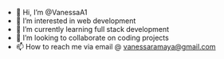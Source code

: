 - 👋 Hi, I’m @VanessaA1
- 👀 I’m interested in web development
- 🌱 I’m currently learning full stack development
- 💞️ I’m looking to collaborate on coding projects
- 📫 How to reach me via email @ vanessaramaya@gmail.com

<!---
VanessaA1/VanessaA1 is a ✨ special ✨ repository because its `README.md` (this file) appears on your GitHub profile.
You can click the Preview link to take a look at your changes.
--->
